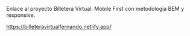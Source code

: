 Enlace al proyecto Billetera Virtual: Mobile First con metodologia BEM y responsive.


https://billeteravirtualfernando.netlify.app/
